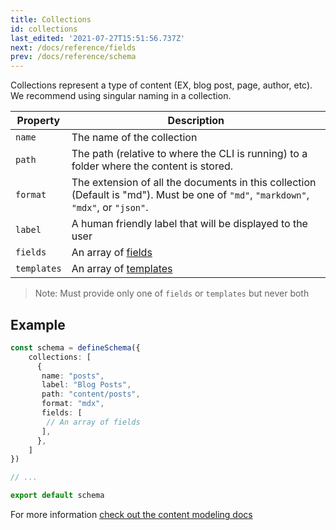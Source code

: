 ```yaml
---
title: Collections
id: collections
last_edited: '2021-07-27T15:51:56.737Z'
next: /docs/reference/fields
prev: /docs/reference/schema
---
```



Collections represent a type of content (EX, blog post, page, author, etc). We recommend using singular naming in a collection.


| Property     | Description              |
|--------------|--------------------------|
| `name` | The name of the collection |
| `path` | The path (relative to where the CLI is running) to a folder where the content is stored. |
| `format` | The extension of all the documents in this collection (Default is "md"). Must be one of `"md"`, `"markdown"`, `"mdx"`, or `"json"`. |
| `label` | A human friendly label that will be displayed to the user|
| `fields` | An array of [fields](/docs/reference/fields/) |
| `templates` | An array of [templates](/docs/reference/templates/) |

> Note: Must provide only one of `fields` or `templates` but never both

## Example

```ts
const schema = defineSchema({
    collections: [
      {
       name: "posts",
       label: "Blog Posts",
       path: "content/posts",
       format: "mdx",
       fields: [
        // An array of fields
       ],
      },
    ]
}) 

// ...

export default schema
```


For more information [check out the content modeling docs](/docs/schema/)
